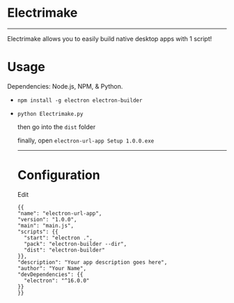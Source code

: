 # Electrimake

---
Electrimake allows you to easily build native desktop apps with 1 script!

# Usage
Dependencies: Node.js, NPM, & Python.

- ```npm install -g electron electron-builder```

- ```python Electrimake.py```

  then go into the ```dist``` folder

  finally, open ```electron-url-app Setup 1.0.0.exe```

  ---
  # Configuration

  Edit

     ```
  {{
     "name": "electron-url-app",
     "version": "1.0.0",
     "main": "main.js",
     "scripts": {{
       "start": "electron .",
       "pack": "electron-builder --dir",
       "dist": "electron-builder"
     }},
     "description": "Your app description goes here",
     "author": "Your Name",
     "devDependencies": {{
       "electron": "^16.0.0"
     }}
   }}

   ```
